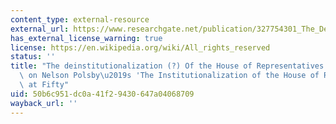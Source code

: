 ```yaml
---
content_type: external-resource
external_url: https://www.researchgate.net/publication/327754301_The_Deinstitutionalization_of_the_House_of_Representatives_Reflections_on_Nelson_Polsby's_The_Institutionalization_of_the_US_House_of_Representatives_at_Fifty
has_external_license_warning: true
license: https://en.wikipedia.org/wiki/All_rights_reserved
status: ''
title: "The deinstitutionalization (?) Of the House of Representatives: Reflections\
  \ on Nelson Polsby\u2019s 'The Institutionalization of the House of Representatives'\
  \ at Fifty"
uid: 50b6c951-dc0a-41f2-9430-647a04068709
wayback_url: ''
---
```

